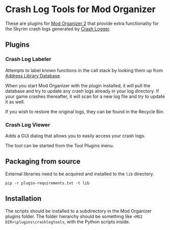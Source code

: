 # Crash Log Tools for Mod Organizer
These are plugins for [Mod Organizer 2](https://www.modorganizer.org/) that
provide extra functionality for the Skyrim crash logs generated by
[Crash Logger](https://www.nexusmods.com/skyrimspecialedition/mods/59596).

## Plugins
### Crash Log Labeler
Attempts to label known functions in the call stack by looking them up from
[Address Library Database](https://github.com/meh321/AddressLibraryDatabase).

When you start Mod Organizer with the plugin installed, it will pull the
database and try to update any crash logs already in your log directory. If
your game crashes thereafter, it will scan for a new log file and try to update
it as well.

If you wish to restore the original logs, they can be found in the Recycle Bin.

### Crash Log Viewer
Adds a GUI dialog that allows you to easily access your crash logs.

The tool can be started from the Tool Plugins menu.

## Packaging from source
External libraries need to be acquired and installed to the `lib` directory.
```
pip -r plugin-requirements.txt -t lib
```

## Installation
The scripts should be installed to a subdirectory in the Mod Organizer plugins
folder. The folder hierarchy should be something like
`<MO2 DIR>\plugins\crashlogtools`, with the Python scripts inside.
